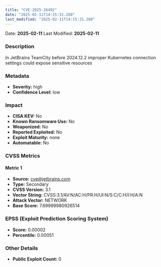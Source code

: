 ```yaml
---
title: "CVE-2025-26492"
date: "2025-02-11T14:15:31.260"
last_modified: "2025-02-11T14:15:31.260"
---
```


Date: **2025-02-11** Last Modified: **2025-02-11**

### Description  
In JetBrains TeamCity before 2024.12.2 improper Kubernetes connection settings could expose sensitive resources

### Metadata  
- **Severity:** high
- **Confidence Level:** low

### Impact  
- **CISA KEV:** No
- **Known Ransomware Use:** No
- **Weaponized:** No
- **Reported Exploited:** No
- **Exploit Maturity:** none
- **Automatable:** No

### CVSS Metrics  

#### Metric 1
- **Source:** cve@jetbrains.com
- **Type:** Secondary
- **CVSS Version:** 3.1
- **Vector String:** CVSS:3.1/AV:N/AC:H/PR:H/UI:N/S:C/C:H/I:H/A:N
- **Attack Vector:** NETWORK
- **Base Score:** 7.69999980926514


### EPSS (Exploit Prediction Scoring System)  
- **Score:** 0.00002
- **Percentile:** 0.00051

### Other Details  
- **Public Exploit Count:** 0
